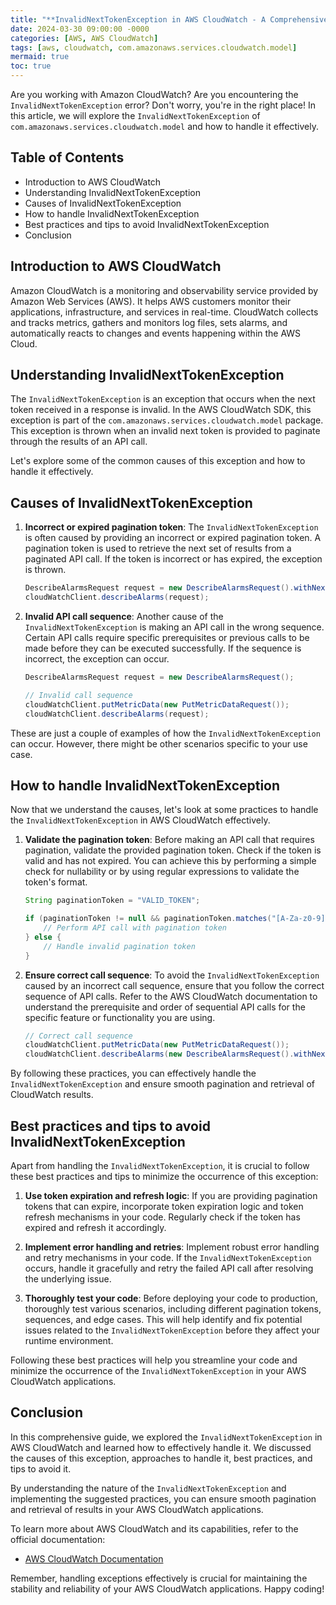```yaml
---
title: "**InvalidNextTokenException in AWS CloudWatch - A Comprehensive Guide**"
date: 2024-03-30 09:00:00 -0000
categories: [AWS, AWS CloudWatch]
tags: [aws, cloudwatch, com.amazonaws.services.cloudwatch.model]
mermaid: true
toc: true
---
```



Are you working with Amazon CloudWatch? Are you encountering the `InvalidNextTokenException` error? Don't worry, you're in the right place! In this article, we will explore the `InvalidNextTokenException` of `com.amazonaws.services.cloudwatch.model` and how to handle it effectively.

## Table of Contents

- Introduction to AWS CloudWatch
- Understanding InvalidNextTokenException
- Causes of InvalidNextTokenException
- How to handle InvalidNextTokenException
- Best practices and tips to avoid InvalidNextTokenException
- Conclusion

## Introduction to AWS CloudWatch

Amazon CloudWatch is a monitoring and observability service provided by Amazon Web Services (AWS). It helps AWS customers monitor their applications, infrastructure, and services in real-time. CloudWatch collects and tracks metrics, gathers and monitors log files, sets alarms, and automatically reacts to changes and events happening within the AWS Cloud.

## Understanding InvalidNextTokenException

The `InvalidNextTokenException` is an exception that occurs when the next token received in a response is invalid. In the AWS CloudWatch SDK, this exception is part of the `com.amazonaws.services.cloudwatch.model` package. This exception is thrown when an invalid next token is provided to paginate through the results of an API call.

Let's explore some of the common causes of this exception and how to handle it effectively.

## Causes of InvalidNextTokenException

1. **Incorrect or expired pagination token**: The `InvalidNextTokenException` is often caused by providing an incorrect or expired pagination token. A pagination token is used to retrieve the next set of results from a paginated API call. If the token is incorrect or has expired, the exception is thrown.

   ```java
   DescribeAlarmsRequest request = new DescribeAlarmsRequest().withNextToken("InvalidToken");
   cloudWatchClient.describeAlarms(request);
   ```

2. **Invalid API call sequence**: Another cause of the `InvalidNextTokenException` is making an API call in the wrong sequence. Certain API calls require specific prerequisites or previous calls to be made before they can be executed successfully. If the sequence is incorrect, the exception can occur.

   ```java
   DescribeAlarmsRequest request = new DescribeAlarmsRequest();
   
   // Invalid call sequence
   cloudWatchClient.putMetricData(new PutMetricDataRequest());
   cloudWatchClient.describeAlarms(request);
   ```

These are just a couple of examples of how the `InvalidNextTokenException` can occur. However, there might be other scenarios specific to your use case.

## How to handle InvalidNextTokenException

Now that we understand the causes, let's look at some practices to handle the `InvalidNextTokenException` in AWS CloudWatch effectively.

1. **Validate the pagination token**: Before making an API call that requires pagination, validate the provided pagination token. Check if the token is valid and has not expired. You can achieve this by performing a simple check for nullability or by using regular expressions to validate the token's format.

   ```java
   String paginationToken = "VALID_TOKEN";
   
   if (paginationToken != null && paginationToken.matches("[A-Za-z0-9]+")) {
       // Perform API call with pagination token
   } else {
       // Handle invalid pagination token
   }
   ```

2. **Ensure correct call sequence**: To avoid the `InvalidNextTokenException` caused by an incorrect call sequence, ensure that you follow the correct sequence of API calls. Refer to the AWS CloudWatch documentation to understand the prerequisite and order of sequential API calls for the specific feature or functionality you are using.

   ```java
   // Correct call sequence
   cloudWatchClient.putMetricData(new PutMetricDataRequest());
   cloudWatchClient.describeAlarms(new DescribeAlarmsRequest().withNextToken("NEXT_TOKEN"));
   ```

By following these practices, you can effectively handle the `InvalidNextTokenException` and ensure smooth pagination and retrieval of CloudWatch results.

## Best practices and tips to avoid InvalidNextTokenException

Apart from handling the `InvalidNextTokenException`, it is crucial to follow these best practices and tips to minimize the occurrence of this exception:

1. **Use token expiration and refresh logic**: If you are providing pagination tokens that can expire, incorporate token expiration logic and token refresh mechanisms in your code. Regularly check if the token has expired and refresh it accordingly.

2. **Implement error handling and retries**: Implement robust error handling and retry mechanisms in your code. If the `InvalidNextTokenException` occurs, handle it gracefully and retry the failed API call after resolving the underlying issue.

3. **Thoroughly test your code**: Before deploying your code to production, thoroughly test various scenarios, including different pagination tokens, sequences, and edge cases. This will help identify and fix potential issues related to the `InvalidNextTokenException` before they affect your runtime environment.

Following these best practices will help you streamline your code and minimize the occurrence of the `InvalidNextTokenException` in your AWS CloudWatch applications.

## Conclusion

In this comprehensive guide, we explored the `InvalidNextTokenException` in AWS CloudWatch and learned how to effectively handle it. We discussed the causes of this exception, approaches to handle it, best practices, and tips to avoid it.

By understanding the nature of the `InvalidNextTokenException` and implementing the suggested practices, you can ensure smooth pagination and retrieval of results in your AWS CloudWatch applications.

To learn more about AWS CloudWatch and its capabilities, refer to the official documentation:

- [AWS CloudWatch Documentation](https://docs.aws.amazon.com/cloudwatch/)

Remember, handling exceptions effectively is crucial for maintaining the stability and reliability of your AWS CloudWatch applications. Happy coding!